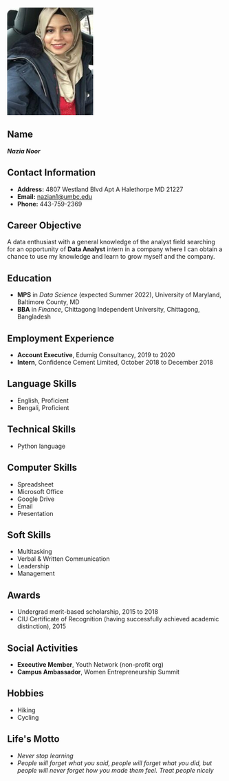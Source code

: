 ![](Picture.Nazia.jpg)

## Name

***Nazia Noor***

## Contact Information

- **Address:** 4807 Westland Blvd Apt A Halethorpe MD 21227
- **Email:** nazian1@umbc.edu
- **Phone:** 443-759-2369

## Career Objective

  A data enthusiast with a general knowledge of the analyst field searching for an opportunity of **Data Analyst** intern in a company where I can obtain a chance to use my knowledge and learn to grow myself and the company.

## Education

- **MPS** in *Data Science* (expected Summer 2022), University of Maryland, Baltimore County, MD
- **BBA** in *Finance*, Chittagong Independent University, Chittagong, Bangladesh

## Employment Experience

- **Account Executive**, Edumig Consultancy, 2019 to 2020
- **Intern**, Confidence Cement Limited, October 2018 to December 2018  

## Language Skills

- English, Proficient
- Bengali, Proficient 

## Technical Skills

- Python language

## Computer Skills

- Spreadsheet
- Microsoft Office
- Google Drive
- Email 
- Presentation

## Soft Skills 

- Multitasking
- Verbal & Written Communication
- Leadership
- Management

## Awards

- Undergrad merit-based scholarship, 2015 to 2018
- CIU Certificate of Recognition (having successfully achieved academic distinction), 2015


## Social Activities

- **Executive Member**, Youth Network (non-profit org) 
- **Campus Ambassador**, Women Entrepreneurship Summit

## Hobbies

- Hiking
- Cycling

## Life's Motto

 - *Never stop learning*
 - *People will forget what you said, people will forget what you did, but people will never forget how you made them feel. Treat people nicely*










